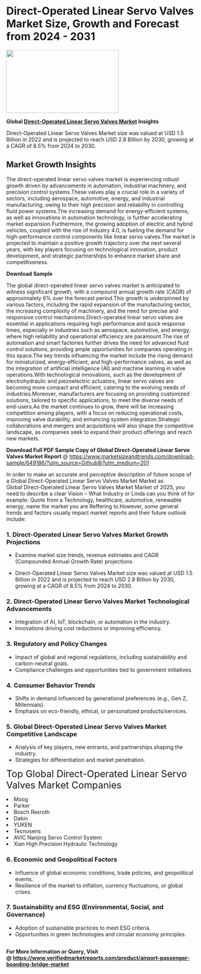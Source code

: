 <H1>Direct-Operated Linear Servo Valves Market Size, Growth and Forecast from 2024 - 2031</H1><img class="aligncenter size-medium wp-image-584254" src="https://thirdeyenews.in/wp-content/uploads/2024/09/Global-Market-Research-300x168.jpeg" alt="" width="300" height="168" /><p><strong>Global&nbsp;<a href="https://www.marketsizeandtrends.com/download-sample/649186/?utm_source=Github8j?utm_medium=201">Direct-Operated Linear Servo Valves Market</a> Insights</strong></p><p>Direct-Operated Linear Servo Valves Market size was valued at USD 1.5 Billion in 2022 and is projected to reach USD 2.8 Billion by 2030, growing at a CAGR of 8.5% from 2024 to 2030.</p><p><h2>Market Growth Insights</h2> <p>The direct-operated linear servo valves market is experiencing robust growth driven by advancements in automation, industrial machinery, and precision control systems.These valves play a crucial role in a variety of sectors, including aerospace, automotive, energy, and industrial manufacturing, owing to their high precision and reliability in controlling fluid power systems.The increasing demand for energy-efficient systems, as well as innovations in automation technology, is further accelerating market expansion.Furthermore, the growing adoption of electric and hybrid vehicles, coupled with the rise of Industry 4.0, is fueling the demand for high-performance control components like linear servo valves.The market is projected to maintain a positive growth trajectory over the next several years, with key players focusing on technological innovation, product development, and strategic partnerships to enhance market share and competitiveness.</p> <p><strong>Download Sample</strong></p> <p>The global direct-operated linear servo valves market is anticipated to witness significant growth, with a compound annual growth rate (CAGR) of approximately 6% over the forecast period.This growth is underpinned by various factors, including the rapid expansion of the manufacturing sector, the increasing complexity of machinery, and the need for precise and responsive control mechanisms.Direct-operated linear servo valves are essential in applications requiring high performance and quick response times, especially in industries such as aerospace, automotive, and energy, where high reliability and operational efficiency are paramount.The rise of automation and smart factories further drives the need for advanced fluid control solutions, providing ample opportunities for companies operating in this space.The key trends influencing the market include the rising demand for miniaturized, energy-efficient, and high-performance valves, as well as the integration of artificial intelligence (AI) and machine learning in valve operations.With technological innovations, such as the development of electrohydraulic and piezoelectric actuators, linear servo valves are becoming more compact and efficient, catering to the evolving needs of industries.Moreover, manufacturers are focusing on providing customized solutions, tailored to specific applications, to meet the diverse needs of end-users.As the market continues to grow, there will be increasing competition among players, with a focus on reducing operational costs, improving valve durability, and enhancing system integration.Strategic collaborations and mergers and acquisitions will also shape the competitive landscape, as companies seek to expand their product offerings and reach new markets.<p><span class=""><strong>Download Full PDF Sample Copy of Global Direct-Operated Linear Servo Valves Market Report</strong> @ <a href="https://www.marketsizeandtrends.com/download-sample/649186/?utm_source=Github8j?utm_medium=201" target="_blank">https://www.marketsizeandtrends.com/download-sample/649186/?utm_source=Github8j?utm_medium=201</a></span></p><p>In order to make an accurate and perceptive description of future scope of a Global&nbsp;Direct-Operated Linear Servo Valves Market Market as Global&nbsp;Direct-Operated Linear Servo Valves Market Market of 2025, you need to describe a clear Vision &ndash; What Industry or Linda can you think of for example: Quote from a Technology, healthcare, automotive, renewable energy, name the market you are Reffering to.However, some general trends and factors usually impact market reports and their future outlook include:</p><h3>1.&nbsp;<strong>Direct-Operated Linear Servo Valves Market Growth Projections</strong></h3><ul><li>Examine market size trends, revenue estimates and CAGR (Compounded Annual Growth Rate) projections.</li><li><p>Direct-Operated Linear Servo Valves Market size was valued at USD 1.5 Billion in 2022 and is projected to reach USD 2.8 Billion by 2030, growing at a CAGR of 8.5% from 2024 to 2030.</p></li></ul><h3>2.&nbsp;<strong>Direct-Operated Linear Servo Valves Market Technological Advancements</strong></h3><ul><li>Integration of AI, IoT, blockchain, or automation in the industry.</li><li>Innovations driving cost reductions or improving efficiency.</li></ul><h3>3.&nbsp;<strong>Regulatory and Policy Changes</strong></h3><ul><li>Impact of global and regional regulations, including sustainability and carbon-neutral goals.</li><li>Compliance challenges and opportunities tied to government initiatives.</li></ul><h3>4.&nbsp;<strong>Consumer Behavior Trends</strong></h3><ul><li>Shifts in demand influenced by generational preferences (e.g., Gen Z, Millennials).</li><li>Emphasis on eco-friendly, ethical, or personalized products/services.</li></ul><h3>5.&nbsp;<strong>Global Direct-Operated Linear Servo Valves Market Competitive Landscape</strong></h3><ul><li>Analysis of key players, new entrants, and partnerships shaping the industry.</li><li>Strategies for differentiation and market penetration.</li></ul><p data-pm-slice="1 1 []"><span style="color: inherit; font-family: inherit; font-size: 25px;">Top Global Direct-Operated Linear Servo Valves Market Companies</span></p><div class="" data-test-id=""><p><li>Moog</li><li> Parker</li><li> Bosch Rexroth</li><li> Dakin</li><li> YUKEN</li><li> Tecnosens</li><li> AVIC Nanjing Servo Control System</li><li> Xian High Precision Hydraulic Technology</li></p></div><h3>6.&nbsp;<strong>Economic and Geopolitical Factors</strong></h3><ul><li>Influence of global economic conditions, trade policies, and geopolitical events.</li><li>Resilience of the market to inflation, currency fluctuations, or global crises.</li></ul><h3>7.&nbsp;<strong>Sustainability and ESG (Environmental, Social, and Governance)</strong></h3><ul><li>Adoption of sustainable practices to meet ESG criteria.</li><li>Opportunities in green technologies and circular economy principles.</li></ul><h2><strong style="font-size: 14px;">For More Information or Query, Visit @&nbsp;</strong><a style="background-color: #ffffff; font-size: 14px;" href="https://www.marketsizeandtrends.com/report/direct-operated-linear-servo-valves-market/" target="_blank">https://www.verifiedmarketreports.com/product/airport-passenger-boarding-bridge-market</a></h2>